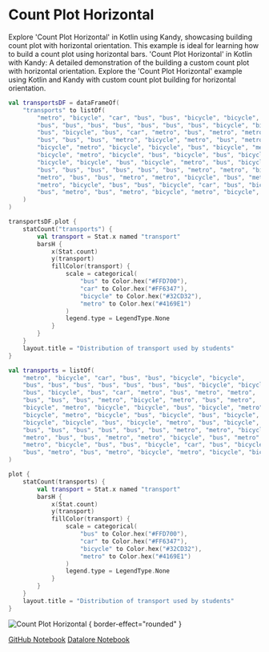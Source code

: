 # Count Plot Horizontal

<web-summary>
Explore 'Count Plot Horizontal' in Kotlin using Kandy, showcasing building count plot with horizontal orientation.
This example is ideal for learning how to build a count plot using horizontal bars.
</web-summary>

<card-summary>
'Count Plot Horizontal' in Kotlin with Kandy: A detailed demonstration of the building a custom count plot with horizontal orientation.
</card-summary>

<link-summary>
Explore the 'Count Plot Horizontal' example using Kotlin and Kandy with custom count plot building for horizontal orientation.
</link-summary>


<!---IMPORT org.jetbrains.kotlinx.kandy.letsplot.samples.CountPlot-->

<!---FUN countPlot_horizontal-->
<tabs>
<tab title="Dataframe">

```kotlin
val transportsDF = dataFrameOf(
    "transports" to listOf(
        "metro", "bicycle", "car", "bus", "bus", "bicycle", "bicycle",
        "bus", "bus", "bus", "bus", "bus", "bus", "bus", "bicycle", "bicycle",
        "bus", "bicycle", "bus", "car", "metro", "bus", "metro", "metro",
        "bus", "bus", "bus", "metro", "bicycle", "metro", "bus", "metro",
        "bicycle", "metro", "bicycle", "bicycle", "bus", "bicycle", "metro",
        "bicycle", "metro", "bicycle", "bus", "bicycle", "bus", "bicycle",
        "bicycle", "bicycle", "bus", "bicycle", "metro", "bus", "bicycle",
        "bus", "bus", "bus", "bus", "bus", "bus", "metro", "metro", "bicycle",
        "metro", "bus", "bus", "metro", "metro", "bicycle", "bus", "metro",
        "metro", "bicycle", "bus", "bus", "bicycle", "car", "bus", "bicycle",
        "bus", "metro", "bus", "metro", "bicycle", "metro", "bicycle", "bicycle"
    )
)

transportsDF.plot {
    statCount("transports") {
        val transport = Stat.x named "transport"
        barsH {
            x(Stat.count)
            y(transport)
            fillColor(transport) {
                scale = categorical(
                    "bus" to Color.hex("#FFD700"),
                    "car" to Color.hex("#FF6347"),
                    "bicycle" to Color.hex("#32CD32"),
                    "metro" to Color.hex("#4169E1")
                )
                legend.type = LegendType.None
            }
        }
    }
    layout.title = "Distribution of transport used by students"
}
```

</tab>
<tab title="Collections">

```kotlin
val transports = listOf(
    "metro", "bicycle", "car", "bus", "bus", "bicycle", "bicycle",
    "bus", "bus", "bus", "bus", "bus", "bus", "bus", "bicycle", "bicycle",
    "bus", "bicycle", "bus", "car", "metro", "bus", "metro", "metro",
    "bus", "bus", "bus", "metro", "bicycle", "metro", "bus", "metro",
    "bicycle", "metro", "bicycle", "bicycle", "bus", "bicycle", "metro",
    "bicycle", "metro", "bicycle", "bus", "bicycle", "bus", "bicycle",
    "bicycle", "bicycle", "bus", "bicycle", "metro", "bus", "bicycle",
    "bus", "bus", "bus", "bus", "bus", "bus", "metro", "metro", "bicycle",
    "metro", "bus", "bus", "metro", "metro", "bicycle", "bus", "metro",
    "metro", "bicycle", "bus", "bus", "bicycle", "car", "bus", "bicycle",
    "bus", "metro", "bus", "metro", "bicycle", "metro", "bicycle", "bicycle"
)

plot {
    statCount(transports) {
        val transport = Stat.x named "transport"
        barsH {
            x(Stat.count)
            y(transport)
            fillColor(transport) {
                scale = categorical(
                    "bus" to Color.hex("#FFD700"),
                    "car" to Color.hex("#FF6347"),
                    "bicycle" to Color.hex("#32CD32"),
                    "metro" to Color.hex("#4169E1")
                )
                legend.type = LegendType.None
            }
        }
    }
    layout.title = "Distribution of transport used by students"
}
```

</tab></tabs>
<!---END-->


![Count Plot Horizontal](countPlot_settings.svg) { border-effect="rounded" }

<seealso style="cards">
       <category ref="example-ktnb">
           <a href="https://github.com/Kotlin/kandy/blob/main/examples/notebooks/lets-plot/samples/countPlot/countPlot_horizontal.ipynb" summary="View the notebook on our GitHub repository">GitHub Notebook</a>
           <a href="https://datalore.jetbrains.com/report/static/KQKedA4jDrKu63O53gEN0z/aY1UtfN63NviI1AlftUo83" summary="Experiment with this example on Datalore">Datalore Notebook</a>
       </category>
</seealso>
